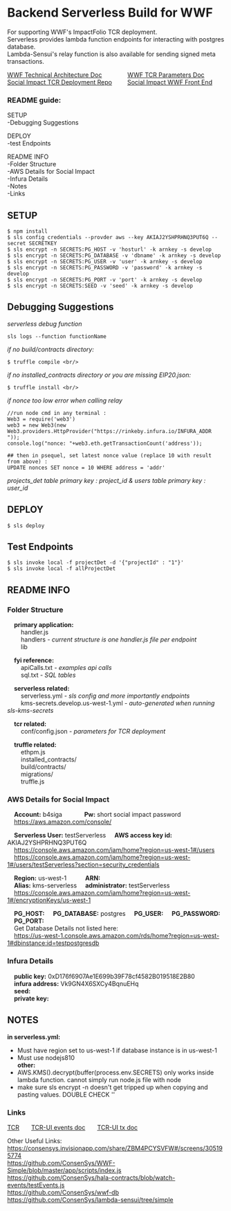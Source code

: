 # Backend Serverless Build for WWF
For supporting WWF's ImpactFolio TCR deployment. <br/>
Serverless provides lambda function endpoints for interacting with postgres database. <br/>
Lambda-Sensui's relay function is also available for sending signed meta transactions. <br/>
 
[WWF Technical Architecture Doc](https://docs.google.com/presentation/d/1c0_-6NLb3zSFwZoRipR61ZYAWnpHLSEbhy_f66GJLYk/edit#slide=id.g3e0cd18cee_0_402)&nbsp;&nbsp;&nbsp;&nbsp;&nbsp;&nbsp;&nbsp;&nbsp;&nbsp;&nbsp;&nbsp;&nbsp;&nbsp;&nbsp;
[WWF TCR Parameters Doc](https://docs.google.com/presentation/d/1UT11ReifnIXT-PaXYplvHWXDeT8_dB4ECmEHJvmY7Fo/edit#slide=id.g3caa06f710_0_1136) <br/>
[Social Impact TCR Deployment Repo](https://github.com/ConsenSys/SI_TCR)&nbsp;&nbsp;&nbsp;&nbsp;&nbsp;&nbsp;&nbsp;&nbsp;
[Social Impact WWF Front End](https://github.com/ConsenSys/WWF-TCR-UI)<br/>

### README guide: 
SETUP<br/>
-Debugging Suggestions<br/>

DEPLOY<br/>
-test Endpoints<br/>

README INFO<br/>
-Folder Structure<br/>
-AWS Details for Social Impact<br/>
-Infura Details<br/>
-Notes<br/>
-Links<br/>

## SETUP
```
$ npm install 
$ sls config credentials --provder aws --key AKIAJ2YSHPRHNQ3PUT6Q --secret SECRETKEY 
$ sls encrypt -n SECRETS:PG_HOST -v 'hosturl' -k arnkey -s develop
$ sls encrypt -n SECRETS:PG_DATABASE -v 'dbname' -k arnkey -s develop 
$ sls encrypt -n SECRETS:PG_USER -v 'user' -k arnkey -s develop 
$ sls encrypt -n SECRETS:PG_PASSWORD -v 'password' -k arnkey -s develop 
$ sls encrypt -n SECRETS:PG_PORT -v 'port' -k arnkey -s develop
$ sls encrypt -n SECRETS:SEED -v 'seed' -k arnkey -s develop
```

## Debugging Suggestions
*serverless debug function* <br/>
```
sls logs --function functionName
```
*if no build/contracts directory:* <br/>
```
$ truffle compile <br/>
```
*if no installed_contracts directory or you are missing EIP20.json:* <br/>
```
$ truffle install <br/>
```
*if nonce too low error when calling relay* <br/>
```
//run node cmd in any terminal :
Web3 = require('web3')
web3 = new Web3(new Web3.providers.HttpProvider("https://rinkeby.infura.io/INFURA_ADDR "));
console.log("nonce: "+web3.eth.getTransactionCount('address'));
```

```
## then in psequel, set latest nonce value (replace 10 with result from above) :
UPDATE nonces SET nonce = 10 WHERE address = 'addr'
```
*projects_det table primary key : project_id & users table  primary key : user_id*


## DEPLOY
```
$ sls deploy
```

## Test Endpoints
```
$ sls invoke local -f projectDet -d '{"projectId" : "1"}'
$ sls invoke local -f allProjectDet
```

## README INFO

### Folder Structure
&nbsp;&nbsp;&nbsp;&nbsp;**primary application:** <br/>
	&nbsp;&nbsp;&nbsp;&nbsp;&nbsp;&nbsp;&nbsp;&nbsp;handler.js <br/>
	&nbsp;&nbsp;&nbsp;&nbsp;&nbsp;&nbsp;&nbsp;&nbsp;handlers *- current structure is one handler.js file per endpoint* <br/>
	&nbsp;&nbsp;&nbsp;&nbsp;&nbsp;&nbsp;&nbsp;&nbsp;lib <br/>

&nbsp;&nbsp;&nbsp;&nbsp;**fyi reference:** <br/>
	&nbsp;&nbsp;&nbsp;&nbsp;&nbsp;&nbsp;&nbsp;&nbsp;apiCalls.txt *- examples api calls* <br/>
	&nbsp;&nbsp;&nbsp;&nbsp;&nbsp;&nbsp;&nbsp;&nbsp;sql.txt *- SQL tables* <br/>

&nbsp;&nbsp;&nbsp;&nbsp;**serverless related:** <br/>
	&nbsp;&nbsp;&nbsp;&nbsp;&nbsp;&nbsp;&nbsp;&nbsp;serverless.yml *- sls config and more importantly endpoints* <br/>
	&nbsp;&nbsp;&nbsp;&nbsp;&nbsp;&nbsp;&nbsp;&nbsp;kms-secrets.develop.us-west-1.yml *- auto-generated when running sls-kms-secrets* <br/>

&nbsp;&nbsp;&nbsp;&nbsp;**tcr related:** <br/>
	&nbsp;&nbsp;&nbsp;&nbsp;&nbsp;&nbsp;&nbsp;&nbsp;conf/config.json *- parameters for TCR deployment* <br/>


&nbsp;&nbsp;&nbsp;&nbsp;**truffle related:** <br/>
	&nbsp;&nbsp;&nbsp;&nbsp;&nbsp;&nbsp;&nbsp;&nbsp;ethpm.js <br/>
	&nbsp;&nbsp;&nbsp;&nbsp;&nbsp;&nbsp;&nbsp;&nbsp;installed_contracts/ <br/>
	&nbsp;&nbsp;&nbsp;&nbsp;&nbsp;&nbsp;&nbsp;&nbsp;build/contracts/ <br/>
	&nbsp;&nbsp;&nbsp;&nbsp;&nbsp;&nbsp;&nbsp;&nbsp;migrations/ <br/>
	&nbsp;&nbsp;&nbsp;&nbsp;&nbsp;&nbsp;&nbsp;&nbsp;truffle.js <br/>

### AWS Details for Social Impact

&nbsp;&nbsp;&nbsp;&nbsp;**Account:** b4siga&nbsp;&nbsp;&nbsp;&nbsp;&nbsp;&nbsp;&nbsp;&nbsp;
&nbsp;&nbsp;&nbsp;&nbsp;**Pw:** short social impact password<br/>
&nbsp;&nbsp;&nbsp;&nbsp;https://aws.amazon.com/console/<br/>

&nbsp;&nbsp;&nbsp;&nbsp;**Serverless User:** testServerless 
&nbsp;&nbsp;&nbsp;&nbsp;**AWS access key id:** AKIAJ2YSHPRHNQ3PUT6Q <br/>
&nbsp;&nbsp;&nbsp;&nbsp;https://console.aws.amazon.com/iam/home?region=us-west-1#/users<br/>
&nbsp;&nbsp;&nbsp;&nbsp;https://console.aws.amazon.com/iam/home?region=us-west-1#/users/testServerless?section=security_credentials<br/>

&nbsp;&nbsp;&nbsp;&nbsp;**Region:** us-west-1&nbsp;&nbsp;&nbsp;&nbsp;&nbsp;&nbsp;
&nbsp;&nbsp;&nbsp;&nbsp;**ARN:** <br/>
&nbsp;&nbsp;&nbsp;&nbsp;**Alias:** kms-serverless
&nbsp;&nbsp;&nbsp;&nbsp;**administrator:** testServerless<br/>
&nbsp;&nbsp;&nbsp;&nbsp;https://console.aws.amazon.com/iam/home?region=us-west-1#/encryptionKeys/us-west-1<br/>

&nbsp;&nbsp;&nbsp;&nbsp;**PG_HOST:** 
&nbsp;&nbsp;&nbsp;&nbsp;**PG_DATABASE:** postgres
&nbsp;&nbsp;&nbsp;&nbsp;**PG_USER:** 
&nbsp;&nbsp;&nbsp;&nbsp;**PG_PASSWORD:** 
&nbsp;&nbsp;&nbsp;&nbsp;**PG_PORT:**<br/>
&nbsp;&nbsp;&nbsp;&nbsp;Get Database Details not listed here:<br/>
&nbsp;&nbsp;&nbsp;&nbsp;https://us-west-1.console.aws.amazon.com/rds/home?region=us-west-1#dbinstance:id=testpostgresdb<br/>

### Infura Details
&nbsp;&nbsp;&nbsp;&nbsp;**public key:** 0xD176f6907Ae1E699b39F78cf4582B019518E2B80<br/>
&nbsp;&nbsp;&nbsp;&nbsp;**infura address:** Vk9GN4X6SXCy4BqnuEHq <br/>
&nbsp;&nbsp;&nbsp;&nbsp;**seed:** <br/>
&nbsp;&nbsp;&nbsp;&nbsp;**private key:**<br/>

## NOTES
**in serverless.yml:** <br/>
* Must have region set to us-west-1 if database instance is in us-west-1 <br/>
* Must use nodejs810  <br/>
**other:**<br/>
* AWS.KMS().decrypt(buffer(process.env.SECRETS) only works inside lambda function.  cannot simply run node.js file with node <br/>
* make sure sls encrypt -n doesn't get tripped up when copying and pasting values.  DOUBLE CHECK '' <br/>

### Links
[TCR](https://github.com/skmgoldin/tcr)&nbsp;&nbsp;&nbsp;&nbsp;&nbsp;&nbsp;
[TCR-UI events doc](https://github.com/kangarang/tcr-ui/blob/master/docs/Events.md)&nbsp;&nbsp;&nbsp;&nbsp;&nbsp;&nbsp;
[TCR-UI tx doc](https://github.com/kangarang/tcr-ui/blob/master/docs/Events.md)

Other Useful Links:<br/>
https://consensys.invisionapp.com/share/ZBM4PCYSVFW#/screens/305195774<br/>
https://github.com/ConsenSys/WWF-Simple/blob/master/app/scripts/index.js<br/>
https://github.com/ConsenSys/hala-contracts/blob/watch-events/testEvents.js<br/>
https://github.com/ConsenSys/wwf-db<br/>
https://github.com/ConsenSys/lambda-sensui/tree/simple<br/>


